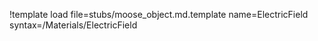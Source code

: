 !template load file=stubs/moose_object.md.template name=ElectricField syntax=/Materials/ElectricField